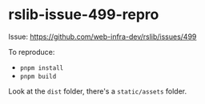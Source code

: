 # rslib-issue-499-repro

Issue: https://github.com/web-infra-dev/rslib/issues/499

To reproduce:

- `pnpm install`
- `pnpm build`

Look at the `dist` folder, there's a `static/assets` folder.
